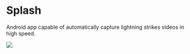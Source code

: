 # Splash
Android app capable of automatically capture lightning strikes videos in high speed.

[![](https://play.google.com/intl/en_us/badges/static/images/badges/en_badge_web_generic.png)](https://play.google.com/store/apps/details?id=io.github.bgavyus.splash)

